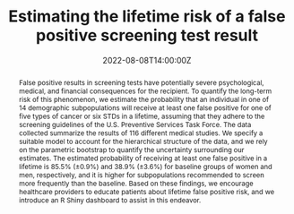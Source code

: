 ---
title: Estimating the lifetime risk of a false positive screening test result

event: JSM 2022
event_url: https://ww2.amstat.org/meetings/jsm/2022/

location: Washington, DC

summary: Presented in session \#193 of JSM 2022 as part of the student paper competition for the ASA Section on Medical Devices and Diagnostics.
abstract: False positive results in screening tests have potentially severe psychological, medical, and financial consequences for the recipient. To quantify the long-term risk of this phenomenon, we estimate the probability that an individual in one of 14 demographic subpopulations will receive at least one false positive for one of five types of cancer or six STDs in a lifetime, assuming that they adhere to the screening guidelines of the U.S. Preventive Services Task Force. The data collected summarize the results of 116 different medical studies. We specify a suitable model to account for the hierarchical structure of the data, and we rely on the parametric bootstrap to quantify the uncertainty surrounding our estimates. The estimated probability of receiving at least one false positive in a lifetime is 85.5% (±0.9%) and 38.9% (±3.6%) for baseline groups of women and men, respectively, and it is higher for subpopulations recommended to screen more frequently than the baseline. Based on these findings, we encourage healthcare providers to educate patients about lifetime false positive risk, and we introduce an R Shiny dashboard to assist in this endeavor.

# Talk start and end times.
#   End time can optionally be hidden by prefixing the line with `#`.
date: '2022-08-08T14:00:00Z'
# date_end: '2030-06-01T15:00:00Z'
all_day: false

# Schedule page publish date (NOT talk date).
publishDate: '2017-01-01T00:00:00Z'

authors:
  - admin
  - Sara Algeri
author_notes:
  - Presenting
  - ""
tags: [false positive, screening test, bootstrap, R Shiny, US Preventive Services Task Force]

# Is this a featured talk? (true/false)
featured: false

url_code: ''
url_pdf: ''
url_slides: white_jsm_2022_slides.pdf
url_video: ''
---